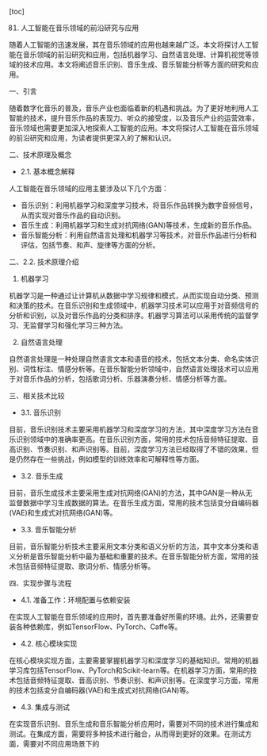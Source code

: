 
[toc]                    
                
                
81. 人工智能在音乐领域的前沿研究与应用

随着人工智能的迅速发展，其在音乐领域的应用也越来越广泛。本文将探讨人工智能在音乐领域的前沿研究和应用，包括机器学习、自然语言处理、计算机视觉等领域的技术应用。本文将阐述音乐识别、音乐生成、音乐智能分析等方面的研究和应用。

一、引言

随着数字化音乐的普及，音乐产业也面临着新的机遇和挑战。为了更好地利用人工智能的技术，提升音乐作品的表现力、听众的接受度，以及音乐产业的运营效率，音乐领域也需要更加深入地探索人工智能的应用。本文将探讨人工智能在音乐领域的前沿研究和应用，为读者提供更深入的了解和认识。

二、技术原理及概念

- 2.1. 基本概念解释

人工智能在音乐领域的应用主要涉及以下几个方面：

- 音乐识别：利用机器学习和深度学习技术，将音乐作品转换为数字音频信号，从而实现对音乐作品的自动识别。
- 音乐生成：利用机器学习和生成对抗网络(GAN)等技术，生成新的音乐作品。
- 音乐智能分析：利用自然语言处理和机器学习等技术，对音乐作品进行分析和评估，包括节奏、和声、旋律等方面的分析。

二、2.2. 技术原理介绍

1. 机器学习

机器学习是一种通过让计算机从数据中学习规律和模式，从而实现自动分类、预测和决策的技术。在音乐识别和生成领域中，机器学习技术可以应用于对音频信号的分析和识别，以及对音乐作品的分类和排序。机器学习算法可以采用传统的监督学习、无监督学习和强化学习三种方法。

2. 自然语言处理

自然语言处理是一种处理自然语言文本和语音的技术，包括文本分类、命名实体识别、词性标注、情感分析等。在音乐智能分析领域中，自然语言处理技术可以应用于对音乐作品的分析，包括歌词分析、乐器演奏分析、情感分析等方面。

三、相关技术比较

- 3.1. 音乐识别

目前，音乐识别技术主要采用机器学习和深度学习的方法，其中深度学习方法在音乐识别领域中的准确率更高。在音乐识别方面，常用的技术包括音频特征提取、音高识别、节奏识别、和声识别等。目前，深度学习方法已经取得了不错的效果，但是仍然存在一些挑战，例如模型的训练效率和可解释性等方面。

- 3.2. 音乐生成

目前，音乐生成技术主要采用生成对抗网络(GAN)的方法，其中GAN是一种从无监督数据中学习生成数据的算法。在音乐生成方面，常用的技术包括变分自编码器(VAE)和生成式对抗网络(GAN)等。

- 3.3. 音乐智能分析

目前，音乐智能分析技术主要采用文本分类和语义分析的方法，其中文本分类和语义分析是音乐智能分析中最为基础和重要的技术。在音乐智能分析方面，常用的技术包括音频特征提取、歌词分析、情感分析等。

四、实现步骤与流程

- 4.1. 准备工作：环境配置与依赖安装

在实现人工智能在音乐领域的应用时，首先要准备好所需的环境。此外，还需要安装各种依赖库，例如TensorFlow、PyTorch、Caffe等。

- 4.2. 核心模块实现

在核心模块实现方面，主要需要掌握机器学习和深度学习的基础知识。常用的机器学习库包括TensorFlow、PyTorch和Scikit-learn等。在机器学习方面，常用的技术包括音频特征提取、音高识别、节奏识别、和声识别等。在深度学习方面，常用的技术包括变分自编码器(VAE)和生成式对抗网络(GAN)等。

- 4.3. 集成与测试

在实现音乐识别、音乐生成和音乐智能分析应用时，需要对不同的技术进行集成和测试。在集成方面，需要将多种技术进行融合，从而得到更好的效果。在测试方面，需要对不同应用场景下的

